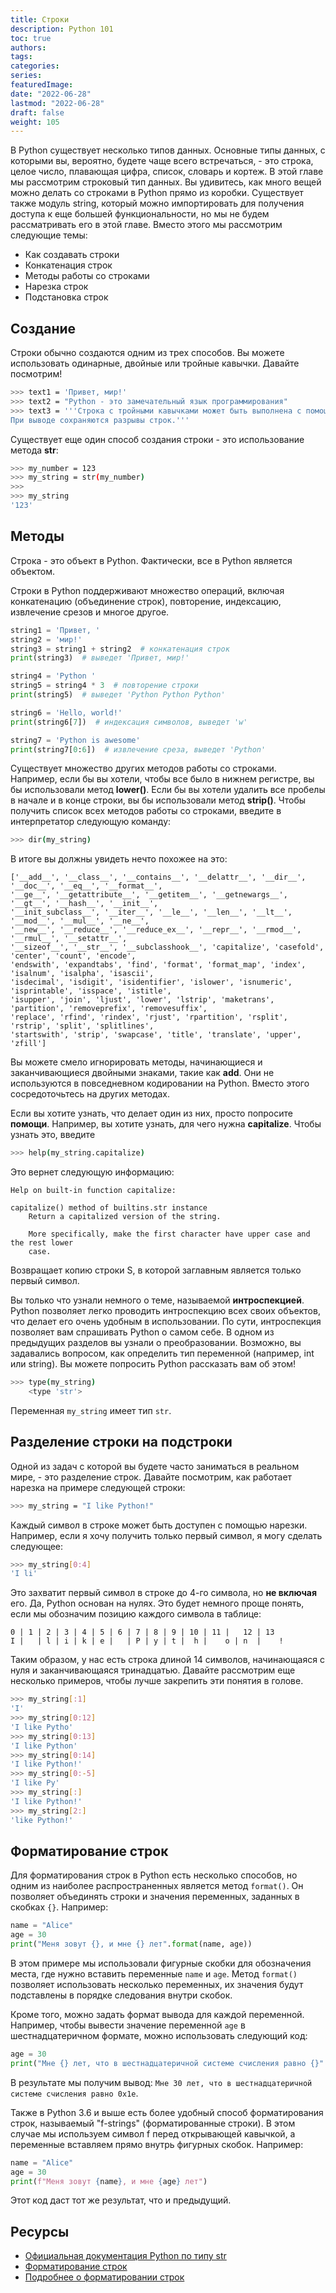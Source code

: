 ```yaml
---
title: Строки
description: Python 101
toc: true
authors:
tags:
categories:
series:
featuredImage:
date: "2022-06-28"
lastmod: "2022-06-28"
draft: false
weight: 105
---
```


В Python существует несколько типов данных. Основные типы данных, с которыми вы, вероятно, будете чаще всего встречаться, - это строка, целое число, плавающая цифра, список, словарь и кортеж. В этой главе мы рассмотрим строковый тип данных. Вы удивитесь, как много вещей можно делать со строками в Python прямо из коробки. Существует также модуль string, который можно импортировать для получения доступа к еще большей функциональности, но мы не будем рассматривать его в этой главе. Вместо этого мы рассмотрим следующие темы:

- Как создавать строки
- Конкатенация строк
- Методы работы со строками
- Нарезка строк
- Подстановка строк

## Создание

Строки обычно создаются одним из трех способов. Вы можете использовать одинарные, двойные или тройные кавычки. Давайте посмотрим!

```sh
>>> text1 = 'Привет, мир!'
>>> text2 = "Python - это замечательный язык программирования"
>>> text3 = '''Строка с тройными кавычками может быть выполнена с помощью трех одинарных или трех двойных кавычек.
При выводе сохраняются разрывы строк.'''
```

Существует еще один способ создания строки - это использование метода **str**:

```sh
>>> my_number = 123
>>> my_string = str(my_number)
>>>
>>> my_string
'123'
```

## Методы

Строка - это объект в Python. Фактически, все в Python является объектом.

Строки в Python поддерживают множество операций, включая конкатенацию (объединение строк), повторение, индексацию, извлечение срезов и многое другое.

```python
string1 = 'Привет, '
string2 = 'мир!'
string3 = string1 + string2  # конкатенация строк
print(string3)  # выведет 'Привет, мир!'

string4 = 'Python '
string5 = string4 * 3  # повторение строки
print(string5)  # выведет 'Python Python Python'

string6 = 'Hello, world!'
print(string6[7])  # индексация символов, выведет 'w'

string7 = 'Python is awesome'
print(string7[0:6])  # извлечение среза, выведет 'Python'
```


Существует множество других методов работы со строками. Например, если бы вы хотели, чтобы все было в нижнем регистре, вы бы использовали метод **lower()**. Если бы вы хотели удалить все пробелы в начале и в конце строки, вы бы использовали метод **strip()**. Чтобы получить список всех методов работы со строками, введите в интерпретатор следующую команду:

```sh
>>> dir(my_string)
```
В итоге вы должны увидеть нечто похожее на это:

```
['__add__', '__class__', '__contains__', '__delattr__', '__dir__', '__doc__', '__eq__', '__format__', 
'__ge__', '__getattribute__', '__getitem__', '__getnewargs__', '__gt__', '__hash__', '__init__', 
'__init_subclass__', '__iter__', '__le__', '__len__', '__lt__', '__mod__', '__mul__', '__ne__', 
'__new__', '__reduce__', '__reduce_ex__', '__repr__', '__rmod__', '__rmul__', '__setattr__', 
'__sizeof__', '__str__', '__subclasshook__', 'capitalize', 'casefold', 'center', 'count', 'encode', 
'endswith', 'expandtabs', 'find', 'format', 'format_map', 'index', 'isalnum', 'isalpha', 'isascii', 
'isdecimal', 'isdigit', 'isidentifier', 'islower', 'isnumeric', 'isprintable', 'isspace', 'istitle', 
'isupper', 'join', 'ljust', 'lower', 'lstrip', 'maketrans', 'partition', 'removeprefix', 'removesuffix', 
'replace', 'rfind', 'rindex', 'rjust', 'rpartition', 'rsplit', 'rstrip', 'split', 'splitlines', 
'startswith', 'strip', 'swapcase', 'title', 'translate', 'upper', 'zfill']
```

Вы можете смело игнорировать методы, начинающиеся и заканчивающиеся двойными знаками, такие как **__add__**. Они не используются в повседневном кодировании на Python. Вместо этого сосредоточьтесь на других методах. 

Если вы хотите узнать, что делает один из них, просто попросите **помощи**. Например, вы хотите узнать, для чего нужна **capitalize**. Чтобы узнать это, введите

```sh
>>> help(my_string.capitalize)
```

Это вернет следующую информацию:

```
Help on built-in function capitalize:

capitalize() method of builtins.str instance
    Return a capitalized version of the string.
    
    More specifically, make the first character have upper case and the rest lower
    case.
```



Возвращает копию строки S, в которой заглавным является только первый символ.

Вы только что узнали немного о теме, называемой **интроспекцией**. Python позволяет легко проводить интроспекцию всех своих объектов, что делает его очень удобным в использовании. По сути, интроспекция позволяет вам спрашивать Python о самом себе. В одном из предыдущих разделов вы узнали о преобразовании. Возможно, вы задавались вопросом, как определить тип переменной (например, int или string). Вы можете попросить Python рассказать вам об этом!

```sh
>>> type(my_string)
    <type 'str'>
```

Переменная `my_string` имеет тип `str`.

## Разделение строки на подстроки

Одной из задач с которой вы будете часто заниматься в реальном мире, - это разделение строк. 
Давайте посмотрим, как работает нарезка на примере следующей строки:

```sh
>>> my_string = "I like Python!"
```

Каждый символ в строке может быть доступен с помощью нарезки. Например, если я хочу получить только первый символ, я могу сделать следующее:

```sh
>>> my_string[0:4]
'I li'
```

Это захватит первый символ в строке до 4-го символа, но **не включая** его. Да, Python основан на нулях. Это будет немного проще понять, если мы обозначим позицию каждого символа в таблице:

```
0 |	1 |	2 |	3 |	4 |	5 |	6 |	7 |	8 |	9 |	10 | 11 |	12 | 13
I |	  |	l |	i |	k |	e |	  |	P |	y |	t |	 h |	o |	n  |	!
```

Таким образом, у нас есть строка длиной 14 символов, начинающаяся с нуля и заканчивающаяся тринадцатью. Давайте рассмотрим еще несколько примеров, чтобы лучше закрепить эти понятия в голове.

```sh
>>> my_string[:1]
'I'
>>> my_string[0:12]
'I like Pytho'
>>> my_string[0:13]
'I like Python'
>>> my_string[0:14]
'I like Python!'
>>> my_string[0:-5]
'I like Py'
>>> my_string[:]
'I like Python!'
>>> my_string[2:]
'like Python!'
```

## Форматирование строк

Для форматирования строк в Python есть несколько способов, но одним из наиболее распространенных является метод `format()`. Он позволяет объединять строки и значения переменных, заданных в скобках `{}`. Например:

```python
name = "Alice"
age = 30
print("Меня зовут {}, и мне {} лет".format(name, age))
```

В этом примере мы использовали фигурные скобки для обозначения места, где нужно вставить переменные `name` и `age`. Метод `format()` позволяет использовать несколько переменных, их значения будут подставлены в порядке следования внутри скобок.

Кроме того, можно задать формат вывода для каждой переменной. Например, чтобы вывести значение переменной `age` в шестнадцатеричном формате, можно использовать следующий код:

```python
age = 30
print("Мне {} лет, что в шестнадцатеричной системе счисления равно {}".format(age, hex(age)))
```

В результате мы получим вывод: `Мне 30 лет, что в шестнадцатеричной системе счисления равно 0x1e`.

Также в Python 3.6 и выше есть более удобный способ форматирования строк, называемый "f-strings" (форматированные строки). В этом случае мы используем символ f перед открывающей кавычкой, а переменные вставляем прямо внутрь фигурных скобок. Например:

```python
name = "Alice"
age = 30
print(f"Меня зовут {name}, и мне {age} лет")
```

Этот код даст тот же результат, что и предыдущий.

## Ресурсы

- [Официальная документация Python по типу str](https://docs.python.org/3/library/functions.html#func-str)
- [Форматирование строк](https://docs.python.org/3/library/string.html#string-formatting)
- [Подробнее о форматировании строк](https://docs.python.org/3/library/string.html#formatexamples)
